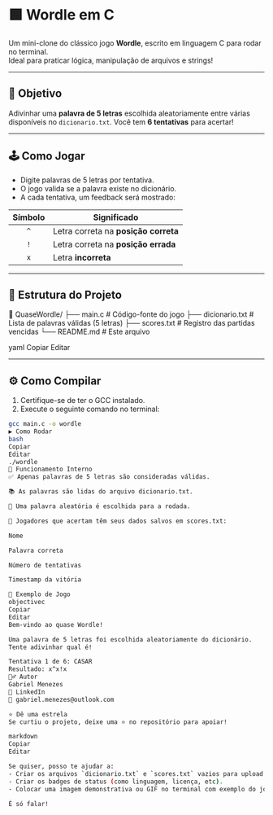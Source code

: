 # 🟩 Wordle em C

Um mini-clone do clássico jogo **Wordle**, escrito em linguagem C para rodar no terminal.  
Ideal para praticar lógica, manipulação de arquivos e strings!  

---

## 🎯 Objetivo

Adivinhar uma **palavra de 5 letras** escolhida aleatoriamente entre várias disponíveis no `dicionario.txt`. Você tem **6 tentativas** para acertar!

---

## 🕹️ Como Jogar

- Digite palavras de 5 letras por tentativa.
- O jogo valida se a palavra existe no dicionário.
- A cada tentativa, um feedback será mostrado:

| Símbolo | Significado                          |
|:--------:|--------------------------------------|
| `^`      | Letra correta na **posição correta** |
| `!`      | Letra correta na **posição errada**  |
| `x`      | Letra **incorreta**                  |

---

## 📁 Estrutura do Projeto

📂 QuaseWordle/
├── main.c # Código-fonte do jogo
├── dicionario.txt # Lista de palavras válidas (5 letras)
├── scores.txt # Registro das partidas vencidas
└── README.md # Este arquivo

yaml
Copiar
Editar

---

## ⚙️ Como Compilar

1. Certifique-se de ter o GCC instalado.
2. Execute o seguinte comando no terminal:

```bash
gcc main.c -o wordle
▶️ Como Rodar
bash
Copiar
Editar
./wordle
💾 Funcionamento Interno
✅ Apenas palavras de 5 letras são consideradas válidas.

📚 As palavras são lidas do arquivo dicionario.txt.

🎯 Uma palavra aleatória é escolhida para a rodada.

📃 Jogadores que acertam têm seus dados salvos em scores.txt:

Nome

Palavra correta

Número de tentativas

Timestamp da vitória

🧪 Exemplo de Jogo
objectivec
Copiar
Editar
Bem-vindo ao quase Wordle!

Uma palavra de 5 letras foi escolhida aleatoriamente do dicionário.
Tente adivinhar qual é!

Tentativa 1 de 6: CASAR
Resultado: x^x!x
🙋‍♂️ Autor
Gabriel Menezes
🔗 LinkedIn
📧 gabriel.menezes@outlook.com

⭐ Dê uma estrela
Se curtiu o projeto, deixe uma ⭐ no repositório para apoiar!

markdown
Copiar
Editar

Se quiser, posso te ajudar a:
- Criar os arquivos `dicionario.txt` e `scores.txt` vazios para upload.
- Criar os badges de status (como linguagem, licença, etc).
- Colocar uma imagem demonstrativa ou GIF no terminal com exemplo do jogo.

É só falar!
